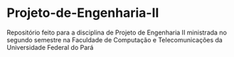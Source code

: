 # Projeto-de-Engenharia-II

Repositório feito para a disciplina de Projeto de Engenharia II ministrada no segundo semestre na Faculdade de Computação e Telecomunicações da Universidade Federal do Pará 
